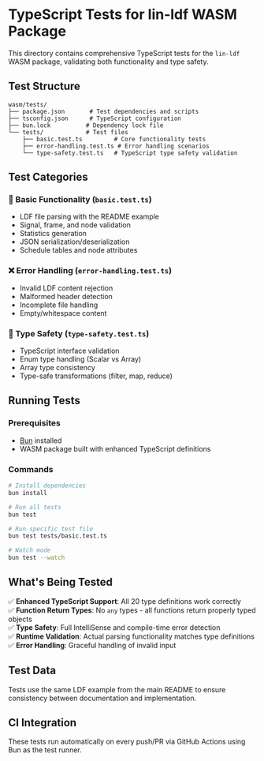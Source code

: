 # TypeScript Tests for lin-ldf WASM Package

This directory contains comprehensive TypeScript tests for the `lin-ldf` WASM package, validating both functionality and type safety.

## Test Structure

```
wasm/tests/
├── package.json       # Test dependencies and scripts
├── tsconfig.json      # TypeScript configuration
├── bun.lock          # Dependency lock file
└── tests/            # Test files
    ├── basic.test.ts         # Core functionality tests
    ├── error-handling.test.ts # Error handling scenarios
    └── type-safety.test.ts   # TypeScript type safety validation
```

## Test Categories

### 🧪 Basic Functionality (`basic.test.ts`)

- LDF file parsing with the README example
- Signal, frame, and node validation
- Statistics generation
- JSON serialization/deserialization
- Schedule tables and node attributes

### ❌ Error Handling (`error-handling.test.ts`)

- Invalid LDF content rejection
- Malformed header detection
- Incomplete file handling
- Empty/whitespace content

### 🎯 Type Safety (`type-safety.test.ts`)

- TypeScript interface validation
- Enum type handling (Scalar vs Array)
- Array type consistency
- Type-safe transformations (filter, map, reduce)

## Running Tests

### Prerequisites

- [Bun](https://bun.sh) installed
- WASM package built with enhanced TypeScript definitions

### Commands

```bash
# Install dependencies
bun install

# Run all tests
bun test

# Run specific test file
bun test tests/basic.test.ts

# Watch mode
bun test --watch
```

## What's Being Tested

✅ **Enhanced TypeScript Support**: All 20 type definitions work correctly  
✅ **Function Return Types**: No `any` types - all functions return properly typed objects  
✅ **Type Safety**: Full IntelliSense and compile-time error detection  
✅ **Runtime Validation**: Actual parsing functionality matches type definitions  
✅ **Error Handling**: Graceful handling of invalid input

## Test Data

Tests use the same LDF example from the main README to ensure consistency between documentation and implementation.

## CI Integration

These tests run automatically on every push/PR via GitHub Actions using Bun as the test runner.
